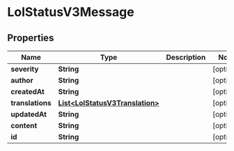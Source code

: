 
# LolStatusV3Message

## Properties
Name | Type | Description | Notes
------------ | ------------- | ------------- | -------------
**severity** | **String** |  |  [optional]
**author** | **String** |  |  [optional]
**createdAt** | **String** |  |  [optional]
**translations** | [**List&lt;LolStatusV3Translation&gt;**](LolStatusV3Translation.md) |  |  [optional]
**updatedAt** | **String** |  |  [optional]
**content** | **String** |  |  [optional]
**id** | **String** |  |  [optional]




